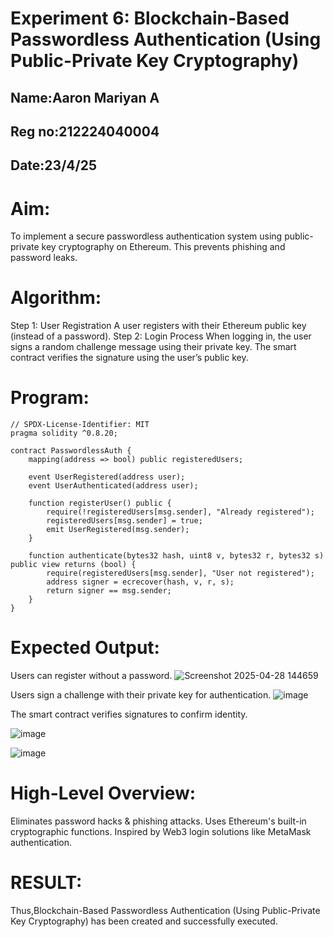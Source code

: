 # Experiment 6: Blockchain-Based Passwordless Authentication (Using Public-Private Key Cryptography)
## Name:Aaron Mariyan A
## Reg no:212224040004
## Date:23/4/25


# Aim:
To implement a secure passwordless authentication system using public-private key cryptography on Ethereum. This prevents phishing and password leaks.

# Algorithm:
Step 1: 
User Registration
A user registers with their Ethereum public key (instead of a password).
Step 2: Login Process
When logging in, the user signs a random challenge message using their private key.
The smart contract verifies the signature using the user’s public key.
# Program:
```
// SPDX-License-Identifier: MIT
pragma solidity ^0.8.20;

contract PasswordlessAuth {
    mapping(address => bool) public registeredUsers;

    event UserRegistered(address user);
    event UserAuthenticated(address user);

    function registerUser() public {
        require(!registeredUsers[msg.sender], "Already registered");
        registeredUsers[msg.sender] = true;
        emit UserRegistered(msg.sender);
    }

    function authenticate(bytes32 hash, uint8 v, bytes32 r, bytes32 s) public view returns (bool) {
        require(registeredUsers[msg.sender], "User not registered");
        address signer = ecrecover(hash, v, r, s);
        return signer == msg.sender;
    }
}
```

# Expected Output:
Users can register without a password.
![Screenshot 2025-04-28 144659](https://github.com/user-attachments/assets/9d77f1ec-88ab-4fae-881e-3adb3c032e47)



Users sign a challenge with their private key for authentication.
![image](https://github.com/user-attachments/assets/62c8063d-5df3-4047-ac17-3502684ceb15)



The smart contract verifies signatures to confirm identity.

![image](https://github.com/user-attachments/assets/040a7994-294e-42a4-99d5-3539df8cbfc2)


![image](https://github.com/user-attachments/assets/46eabb1c-6456-42a5-b9c5-ac4abc63921c)

# High-Level Overview:
Eliminates password hacks & phishing attacks.
Uses Ethereum's built-in cryptographic functions.
Inspired by Web3 login solutions like MetaMask authentication.

# RESULT: 
Thus,Blockchain-Based Passwordless Authentication (Using Public-Private Key Cryptography) has been created and successfully executed.
